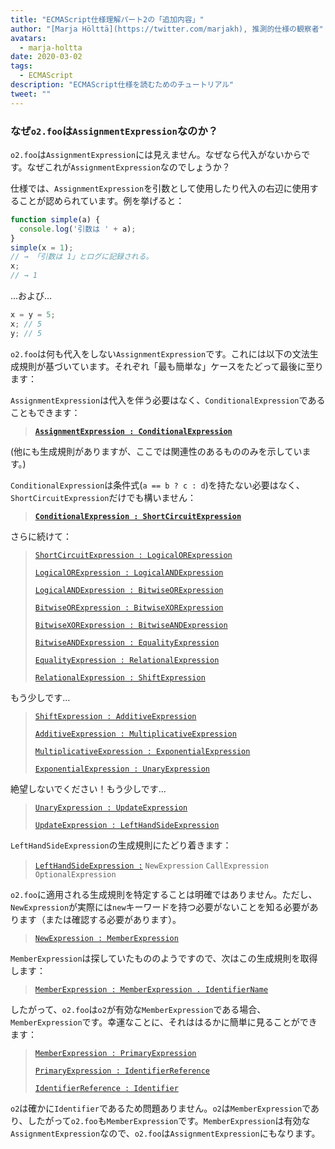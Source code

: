 ```yaml
---
title: "ECMAScript仕様理解パート2の「追加内容」"
author: "[Marja Hölttä](https://twitter.com/marjakh), 推測的仕様の観察者"
avatars: 
  - marja-holtta
date: 2020-03-02
tags: 
  - ECMAScript
description: "ECMAScript仕様を読むためのチュートリアル"
tweet: ""
---
```


### なぜ`o2.foo`は`AssignmentExpression`なのか？

`o2.foo`は`AssignmentExpression`には見えません。なぜなら代入がないからです。なぜこれが`AssignmentExpression`なのでしょうか？

仕様では、`AssignmentExpression`を引数として使用したり代入の右辺に使用することが認められています。例を挙げると：

```js
function simple(a) {
  console.log('引数は ' + a);
}
simple(x = 1);
// → 「引数は 1」とログに記録される。
x;
// → 1
```

…および…

```js
x = y = 5;
x; // 5
y; // 5
```

`o2.foo`は何も代入をしない`AssignmentExpression`です。これには以下の文法生成規則が基づいています。それぞれ「最も簡単な」ケースをたどって最後に至ります：

`AssignmentExpression`は代入を伴う必要はなく、`ConditionalExpression`であることもできます：

> **[`AssignmentExpression : ConditionalExpression`](https://tc39.es/ecma262/#sec-assignment-operators)**

(他にも生成規則がありますが、ここでは関連性のあるもののみを示しています。)

`ConditionalExpression`は条件式(`a == b ? c : d`)を持たない必要はなく、`ShortCircuitExpression`だけでも構いません：

> **[`ConditionalExpression : ShortCircuitExpression`](https://tc39.es/ecma262/#sec-conditional-operator)**

さらに続けて：

> [`ShortCircuitExpression : LogicalORExpression`](https://tc39.es/ecma262/#prod-ShortCircuitExpression)
>
> [`LogicalORExpression : LogicalANDExpression`](https://tc39.es/ecma262/#prod-LogicalORExpression)
>
> [`LogicalANDExpression : BitwiseORExpression`](https://tc39.es/ecma262/#prod-LogicalANDExpression)
>
> [`BitwiseORExpression : BitwiseXORExpression`](https://tc39.es/ecma262/#prod-BitwiseORExpression)
>
> [`BitwiseXORExpression : BitwiseANDExpression`](https://tc39.es/ecma262/#prod-BitwiseXORExpression)
>
> [`BitwiseANDExpression : EqualityExpression`](https://tc39.es/ecma262/#prod-BitwiseANDExpression)
>
> [`EqualityExpression : RelationalExpression`](https://tc39.es/ecma262/#sec-equality-operators)
>
> [`RelationalExpression : ShiftExpression`](https://tc39.es/ecma262/#prod-RelationalExpression)

<!--truncate-->
もう少しです…

> [`ShiftExpression : AdditiveExpression`](https://tc39.es/ecma262/#prod-ShiftExpression)
>
> [`AdditiveExpression : MultiplicativeExpression`](https://tc39.es/ecma262/#prod-AdditiveExpression)
>
> [`MultiplicativeExpression : ExponentialExpression`](https://tc39.es/ecma262/#prod-MultiplicativeExpression)
>
> [`ExponentialExpression : UnaryExpression`](https://tc39.es/ecma262/#prod-ExponentiationExpression)

絶望しないでください！もう少しです…

> [`UnaryExpression : UpdateExpression`](https://tc39.es/ecma262/#prod-UnaryExpression)
>
> [`UpdateExpression : LeftHandSideExpression`](https://tc39.es/ecma262/#prod-UpdateExpression)

`LeftHandSideExpression`の生成規則にたどり着きます：

> [`LeftHandSideExpression :`](https://tc39.es/ecma262/#prod-LeftHandSideExpression)
> `NewExpression`
> `CallExpression`
> `OptionalExpression`

`o2.foo`に適用される生成規則を特定することは明確ではありません。ただし、`NewExpression`が実際には`new`キーワードを持つ必要がないことを知る必要があります（または確認する必要があります）。

> [`NewExpression : MemberExpression`](https://tc39.es/ecma262/#prod-NewExpression)

`MemberExpression`は探していたもののようですので、次はこの生成規則を取得します：

> [`MemberExpression : MemberExpression . IdentifierName`](https://tc39.es/ecma262/#prod-MemberExpression)

したがって、`o2.foo`は`o2`が有効な`MemberExpression`である場合、`MemberExpression`です。幸運なことに、それははるかに簡単に見ることができます：

> [`MemberExpression : PrimaryExpression`](https://tc39.es/ecma262/#prod-MemberExpression)
>
> [`PrimaryExpression : IdentifierReference`](https://tc39.es/ecma262/#prod-PrimaryExpression)
>
> [`IdentifierReference : Identifier`](https://tc39.es/ecma262/#prod-IdentifierReference)

`o2`は確かに`Identifier`であるため問題ありません。`o2`は`MemberExpression`であり、したがって`o2.foo`も`MemberExpression`です。`MemberExpression`は有効な`AssignmentExpression`なので、`o2.foo`は`AssignmentExpression`にもなります。
